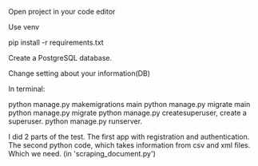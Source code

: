 Open project in your code editor

Use venv

pip install -r requirements.txt

Create a PostgreSQL database.

Change setting about your information(DB)

In terminal:

python manage.py makemigrations main
python manage.py migrate main
python manage.py migrate
python manage.py createsuperuser, create a superuser.
python manage.py runserver.
 
 
I did 2 parts of the test. The first app with registration and authentication.
The second python code, which takes information from csv and xml files. Which we need. (in 'scraping_document.py')


